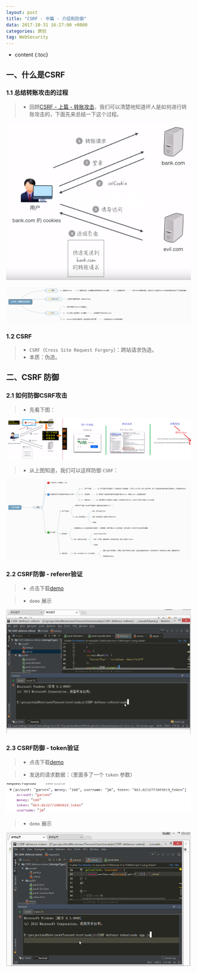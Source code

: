 ```yaml
---
layout: post
title: "CSRF - 中篇 - 介绍和防御"
data: 2017-10-31 16:27:00 +0800
categories: 原创
tag: WebSecurity
---
```

* content
{:toc}


<!-- more -->

## 一、什么是CSRF

### 1.1 总结转账攻击的过程

> * 回顾[CSRF - 上篇 - 转账攻击](http://www.jmazm.com/2017/10/31/CSRF-example/)，我们可以清楚地知道坏人是如何进行转账攻击的，下面先来总结一下这个过程。

![CSRF](/styles/images/web/security/CSRF/csrf-04.png)

![CSRF](/styles/images/web/security/CSRF/csrf-05.png)

### 1.2 CSRF

> * `CSRF`（`Cross Site Request Forgery`）：跨站请求伪造。
> * 本质：伪造。

## 二、CSRF 防御

### 2.1 如何防御CSRF攻击

> * 先看下图：

![CSRF](/styles/images/web/security/CSRF/csrf-06.png)

> * 从上图知道，我们可以这样防御 `CSRF`：

![CSRF](/styles/images/web/security/CSRF/csrf-07.png)

### 2.2 CSRF防御 - referer验证

> * 点击下载[demo](/effects/files/webSecurity/CSRF/CSRF-defence-referer.zip)

> * `demo` 展示

![demo](/effects/images/webSecurity/CSRF/csrf-03.gif)

### 2.3 CSRF防御 - token验证

> * 点击下载[demo](/effects/files/webSecurity/CSRF/CSRF-defence-token.zip)

> * 发送的请求数据：（里面多了一个 `token` 参数）

![CSRF](/styles/images/web/security/CSRF/csrf-08.png)

> * `demo` 展示

![demo](/effects/images/webSecurity/CSRF/csrf-04.gif)









